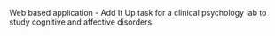 Web based application - Add It Up task for a clinical psychology lab to study cognitive and affective disorders
